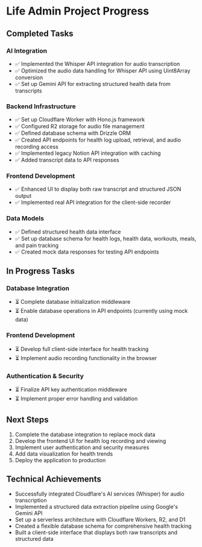 # Life Admin Project Progress

## Completed Tasks

### AI Integration
- ✅ Implemented the Whisper API integration for audio transcription
- ✅ Optimized the audio data handling for Whisper API using Uint8Array conversion
- ✅ Set up Gemini API for extracting structured health data from transcripts

### Backend Infrastructure
- ✅ Set up Cloudflare Worker with Hono.js framework
- ✅ Configured R2 storage for audio file management
- ✅ Defined database schema with Drizzle ORM
- ✅ Created API endpoints for health log upload, retrieval, and audio recording access
- ✅ Implemented legacy Notion API integration with caching
- ✅ Added transcript data to API responses

### Frontend Development
- ✅ Enhanced UI to display both raw transcript and structured JSON output
- ✅ Implemented real API integration for the client-side recorder

### Data Models
- ✅ Defined structured health data interface
- ✅ Set up database schema for health logs, health data, workouts, meals, and pain tracking
- ✅ Created mock data responses for testing API endpoints

## In Progress Tasks

### Database Integration
- ⏳ Complete database initialization middleware
- ⏳ Enable database operations in API endpoints (currently using mock data)

### Frontend Development
- ⏳ Develop full client-side interface for health tracking
- ⏳ Implement audio recording functionality in the browser

### Authentication & Security
- ⏳ Finalize API key authentication middleware
- ⏳ Implement proper error handling and validation

## Next Steps

1. Complete the database integration to replace mock data
2. Develop the frontend UI for health log recording and viewing
3. Implement user authentication and security measures
4. Add data visualization for health trends
5. Deploy the application to production

## Technical Achievements

- Successfully integrated Cloudflare's AI services (Whisper) for audio transcription
- Implemented a structured data extraction pipeline using Google's Gemini API
- Set up a serverless architecture with Cloudflare Workers, R2, and D1
- Created a flexible database schema for comprehensive health tracking
- Built a client-side interface that displays both raw transcripts and structured data
